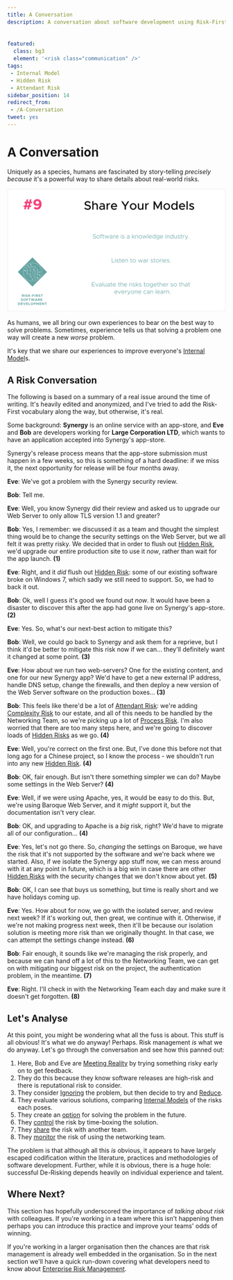 ```yaml
---
title: A Conversation
description: A conversation about software development using Risk-First vocabulary.


featured: 
  class: bg3
  element: '<risk class="communication" />'
tags: 
 - Internal Model
 - Hidden Risk
 - Attendant Risk
sidebar_position: 14
redirect_from: 
 - /A-Conversation
tweet: yes
---
```



# A Conversation

Uniquely as a species, humans are fascinated by story-telling _precisely because_ it's a powerful way to share details about real-world risks.  

![Share Your Models](/img/generated/principles/share-models.png)

As humans, we all bring our own experiences to bear on the best way to solve problems.  Sometimes, experience tells us that solving a problem one way will create a new _worse_ problem.

It's key that we share our experiences to improve everyone's [Internal Model](/thinking/Glossary.md#internal-model)s.  

## A Risk Conversation

The following is based on a summary of a real issue around the time of writing.  It's heavily edited and anonymized, and I've tried to add the Risk-First vocabulary along the way, but otherwise, it's real.

Some background:  **Synergy** is an online service with an app-store, and **Eve** and **Bob** are developers working for **Large Corporation LTD**, which wants to have an application accepted into Synergy's app-store.  

Synergy's release process means that the app-store submission must happen in a few weeks, so this is something of a hard deadline: if we miss it, the next opportunity for release will be four months away.

**Eve**:  We've got a problem with the Synergy security review.  

**Bob**:  Tell me.

**Eve**:  Well, you know Synergy did their review and asked us to upgrade our Web Server to only allow TLS version 1.1 and greater?  

**Bob**:  Yes, I remember:   we discussed it as a team and thought the simplest thing would be to change the security settings on the Web Server, but we all felt it was pretty risky.  We decided that in order to flush out [Hidden Risk](/thinking/Glossary.md#hidden-risk), we'd upgrade our entire production site to use it _now_, rather than wait for the app launch. **(1)**

**Eve**:  Right, and it _did_ flush out [Hidden Risk](/thinking/Glossary.md#hidden-risk): some of our existing software broke on Windows 7, which sadly we still need to support.  So, we had to back it out. 

**Bob**:  Ok, well I guess it's good we found out _now_.  It would have been a disaster to discover this after the app had gone live on Synergy's app-store. **(2)**

**Eve**:  Yes.  So, what's our next-best action to mitigate this?  

**Bob**:  Well, we could go back to Synergy and ask them for a reprieve, but I think it'd be better to mitigate this risk now if we can... they'll definitely want it changed at some point. **(3)**

**Eve**:  How about we run two web-servers?  One for the existing content, and one for our new Synergy app?  We'd have to get a new external IP address, handle DNS setup, change the firewalls, and then deploy a new version of the Web Server software on the production boxes... **(3)**

**Bob**:  This feels like there'd be a lot of [Attendant Risk](/thinking/Glossary.md#attendant-risk):  we're adding [Complexity Risk](/tags/Complexity-Risk) to our estate, and all of this needs to be handled by the Networking Team, so we're picking up a lot of [Process Risk](/tags/Process-Risk).  I'm also worried that there are too many steps here, and we're going to discover loads of [Hidden Risks](/thinking/Glossary.md#hidden-risk) as we go. **(4)**

**Eve**:  Well, you're correct on the first one.  But, I've done this before not that long ago for a Chinese project, so I know the process - we shouldn't run into any new [Hidden Risk](/thinking/Glossary.md#hidden-risk). **(4)**

**Bob**:  OK, fair enough.  But isn't there something simpler we can do?  Maybe some settings in the Web Server? **(4)**

**Eve**:  Well, if we were using Apache, yes, it would be easy to do this.  But, we're using Baroque Web Server, and it _might_ support it, but the documentation isn't very clear.

**Bob**:  OK, and upgrading to Apache is a _big_ risk, right?  We'd have to migrate all of our configuration... **(4)**

**Eve**:  Yes, let's not go there.  So, _changing_ the settings on Baroque, we have the risk that it's not supported by the software and we're back where we started.  Also, if we isolate the Synergy app stuff now, we can mess around with it at any point in future, which is a big win in case there are other [Hidden Risks](/thinking/Glossary.md#hidden-risk) with the security changes that we don't know about yet. **(5)**

**Bob**:  OK, I can see that buys us something, but time is really short and we have holidays coming up. 

**Eve**:  Yes. How about for now, we go with the isolated server, and review next week?  If it's working out, then great, we continue with it.  Otherwise, if we're not making progress next week, then it'll be because our isolation solution is meeting more risk than we originally thought.   In that case, we can attempt the settings change instead.  **(6)**

**Bob**:  Fair enough, it sounds like we're managing the risk properly, and because we can hand off a lot of this to the Networking Team, we can get on with mitigating our biggest risk on the project, the authentication problem, in the meantime.  **(7)**

**Eve**:  Right.  I'll check in with the Networking Team each day and make sure it doesn't get forgotten. **(8)**

## Let's Analyse

At this point, you might be wondering what all the fuss is about.   This stuff is all obvious!  It's what we do anyway!  Perhaps.  Risk management _is_ what we do anyway.   Let's go through the conversation and see how this panned out:

1.  Here, Bob and Eve are [Meeting Reality](Meeting-Reality.md) by trying something risky early on to get feedback.
2.  They do this because they know software releases are high-risk and there is reputational risk to consider.   
3.  They consider [Ignoring](De-Risking.md#ignore) the problem, but then decide to try and [Reduce](De-Risking.md#reduce).
4.  They evaluate various solutions, comparing [Internal Models](Glossary.md#internal-model) of the risks each poses.
5.  They create an [option](De-Risking.md#specific-tactics) for solving the problem in the future.
6.  They [control](De-Risking.md#control) the risk by time-boxing the solution.
7.  They [share](De-Risking.md#share) the risk with another team.
8.  They [monitor](De-Risking.md#monitor) the risk of using the networking team.
 
The problem is that although all this _is_ obvious, it appears to have largely escaped codification within the literature, practices and methodologies of software development.   Further, while it is obvious, there is a huge hole: successful De-Risking depends heavily on individual experience and talent.  

## Where Next?

This section has hopefully underscored the importance of _talking about risk_ with colleagues.  If you're working in a team where this isn't happening then perhaps you can introduce this practice and improve your teams' odds of winning.  

If you're working in a larger organisation then the chances are that risk management is already well embedded in the organisation.   So in the next section we'll have a quick run-down covering what developers need to know about [Enterprise Risk Management](Enterprise-Risk.md).



 